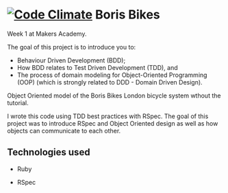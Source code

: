 [![Code Climate](https://codeclimate.com/github/kevinlanzon/boris-bikes/badges/gpa.svg)](https://codeclimate.com/github/kevinlanzon/boris-bikes)
Boris Bikes
======================

Week 1 at Makers Academy.

The goal of this project is to introduce you to:

- Behaviour Driven Development (BDD);
- How BDD relates to Test Driven Development (TDD), and
- The process of domain modeling for Object-Oriented Programming (OOP) (which is strongly related to DDD - Domain Driven Design).

Object Oriented model of the Boris Bikes London bicycle system wthout the tutorial.

I wrote this code using TDD best practices with RSpec. The goal of this project was to introduce RSpec and Object Oriented design as well as how objects can communicate to each other.

Technologies used
-----------------

- Ruby

- RSpec
